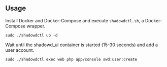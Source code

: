 ## Usage

Install Docker and Docker-Compose and execute `shadowdctl.sh`, a Docker-Compose wrapper.

    sudo ./shadowdctl up -d

Wait until the shadowd_ui container is started (15-30 seconds) and add a user account.

    sudo ./shadowdctl exec web php app/console swd:user:create
